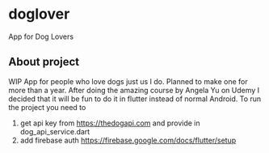 # doglover

App for Dog Lovers

## About project
WIP
App for people who love dogs just us I do. Planned to make one for more than a year.
After doing the amazing course by Angela Yu on Udemy I decided that it will be fun to do it in flutter instead of normal Android.
To run the project you need to
1) get api key from https://thedogapi.com and provide in  dog_api_service.dart
2) add firebase auth https://firebase.google.com/docs/flutter/setup
